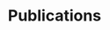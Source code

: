 ---
title: "Publications"
permalink: /categories/publication/
layout: archive
author_profile: true
taxonomy: publication
---
